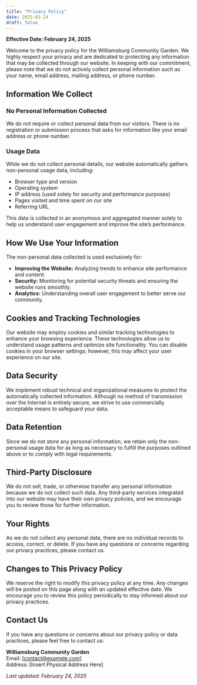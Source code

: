 ```yaml
---
title: "Privacy Policy"
date: 2025-02-24
draft: false
---
```


**Effective Date: February 24, 2025**

Welcome to the privacy policy for the Williamsburg Community Garden. We highly respect your privacy and are dedicated to protecting any information that may be collected through our website. In keeping with our commitment, please note that we do not actively collect personal information such as your name, email address, mailing address, or phone number.

## Information We Collect

### No Personal Information Collected

We do not require or collect personal data from our visitors. There is no registration or submission process that asks for information like your email address or phone number.

### Usage Data

While we do not collect personal details, our website automatically gathers non-personal usage data, including:
- Browser type and version
- Operating system
- IP address (used solely for security and performance purposes)
- Pages visited and time spent on our site
- Referring URL

This data is collected in an anonymous and aggregated manner solely to help us understand user engagement and improve the site’s performance.

## How We Use Your Information

The non-personal data collected is used exclusively for:
- **Improving the Website:** Analyzing trends to enhance site performance and content.
- **Security:** Monitoring for potential security threats and ensuring the website runs smoothly.
- **Analytics:** Understanding overall user engagement to better serve our community.

## Cookies and Tracking Technologies

Our website may employ cookies and similar tracking technologies to enhance your browsing experience. These technologies allow us to understand usage patterns and optimize site functionality. You can disable cookies in your browser settings; however, this may affect your user experience on our site.

## Data Security

We implement robust technical and organizational measures to protect the automatically collected information. Although no method of transmission over the Internet is entirely secure, we strive to use commercially acceptable means to safeguard your data.

## Data Retention

Since we do not store any personal information, we retain only the non-personal usage data for as long as necessary to fulfill the purposes outlined above or to comply with legal requirements.

## Third-Party Disclosure

We do not sell, trade, or otherwise transfer any personal information because we do not collect such data. Any third-party services integrated into our website may have their own privacy policies, and we encourage you to review those for further information.

## Your Rights

As we do not collect any personal data, there are no individual records to access, correct, or delete. If you have any questions or concerns regarding our privacy practices, please contact us.

## Changes to This Privacy Policy

We reserve the right to modify this privacy policy at any time. Any changes will be posted on this page along with an updated effective date. We encourage you to review this policy periodically to stay informed about our privacy practices.

## Contact Us

If you have any questions or concerns about our privacy policy or data practices, please feel free to contact us:

**Williamsburg Community Garden**  
Email: [contact@example.com]  
Address: [Insert Physical Address Here]

_Last updated: February 24, 2025_
